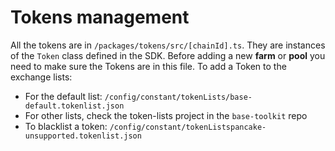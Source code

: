 # Tokens management

All the tokens are in `/packages/tokens/src/[chainId].ts`. They are instances of the `Token` class defined in the SDK.
Before adding a new **farm** or **pool** you need to make sure the Tokens are in this file.
To add a Token to the exchange lists:

- For the default list: `/config/constant/tokenLists/base-default.tokenlist.json`
- For other lists, check the token-lists project in the `base-toolkit` repo
- To blacklist a token: `/config/constant/tokenListspancake-unsupported.tokenlist.json`
